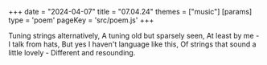 +++
date = "2024-04-07"
title = "07.04.24"
themes = ["music"]
[params]
  type = 'poem'
  pageKey = 'src/poem.js'
+++

Tuning strings alternatively,
A tuning old but sparsely seen,
At least by me - I talk from hats,
But yes I haven't language like this,
Of strings that sound a little lovely -
Different and resounding.
